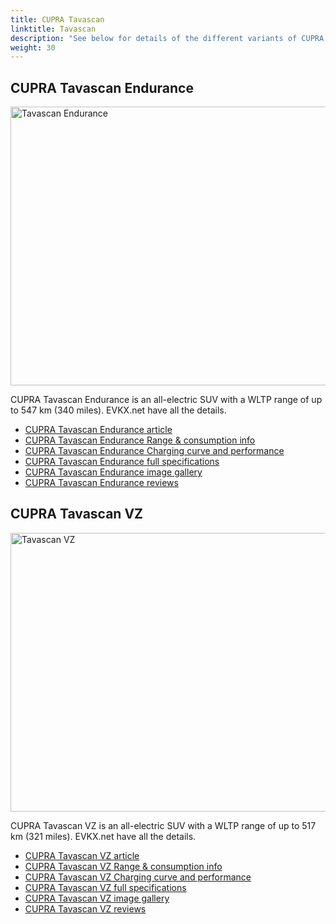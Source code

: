 ```yaml
---
title: CUPRA Tavascan
linktitle: Tavascan
description: "See below for details of the different variants of CUPRA Tavascan"
weight: 30
---
```

## CUPRA Tavascan Endurance

<a href="/models/cupra/tavascan/tavascan_endurance/"><img src="https://media.evkx.net/multimedia/models/cupra/tavascan/tavascan_endurance/main_1_st.JPG" width="800" height="446" alt="Tavascan Endurance" ></a>

CUPRA Tavascan Endurance is an all-electric SUV with a WLTP range of up to 547 km (340 miles). EVKX.net have all the details. 

- [CUPRA Tavascan Endurance article](/models/cupra/tavascan/tavascan_endurance/)
- [CUPRA Tavascan Endurance Range & consumption info](/models/cupra/tavascan/tavascan_endurance//rangeandconsumption)
- [CUPRA Tavascan Endurance Charging curve and performance](/models/cupra/tavascan/tavascan_endurance//chargingcurve)
- [CUPRA Tavascan Endurance full specifications](/models/cupra/tavascan/tavascan_endurance//specifications)
- [CUPRA Tavascan Endurance image gallery](/models/cupra/tavascan/tavascan_endurance//gallery)
- [CUPRA Tavascan Endurance reviews](/models/cupra/tavascan/tavascan_endurance//reviews)

## CUPRA Tavascan VZ

<a href="/models/cupra/tavascan/tavascan_vz/"><img src="https://media.evkx.net/multimedia/models/cupra/tavascan/tavascan_vz/main_1_st.JPG" width="800" height="446" alt="Tavascan VZ" ></a>

CUPRA Tavascan VZ is an all-electric SUV with a WLTP range of up to 517 km (321 miles). EVKX.net have all the details. 

- [CUPRA Tavascan VZ article](/models/cupra/tavascan/tavascan_vz/)
- [CUPRA Tavascan VZ Range & consumption info](/models/cupra/tavascan/tavascan_vz//rangeandconsumption)
- [CUPRA Tavascan VZ Charging curve and performance](/models/cupra/tavascan/tavascan_vz//chargingcurve)
- [CUPRA Tavascan VZ full specifications](/models/cupra/tavascan/tavascan_vz//specifications)
- [CUPRA Tavascan VZ image gallery](/models/cupra/tavascan/tavascan_vz//gallery)
- [CUPRA Tavascan VZ reviews](/models/cupra/tavascan/tavascan_vz//reviews)

